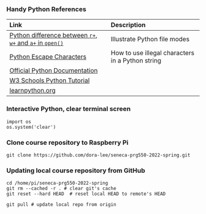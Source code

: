 
### Handy Python References
| Link          | Description            |
|:---------------|:-----------------------|
|[Python difference between `r+`, `w+` and `a+` in `open()`](https://mkyong.com/python/python-difference-between-r-w-and-a-in-open) | Illustrate Python file modes |
|[Python Escape Characters](https://www.w3schools.com/python/gloss_python_escape_characters.asp) | How to use illegal characters in a Python string |
|[Official Python Documentation](https://docs.python.org/3/) | |
|[W3 Schools Python Tutorial](https://www.w3schools.com/python/default.asp) ||
|[learnpython.org](https://www.learnpython.org/)| |

### Interactive Python, clear terminal screen
```
import os
os.system('clear')
```


### Clone course repository to Raspberry Pi
```
git clone https://github.com/dora-lee/seneca-prg550-2022-spring.git
```

### Updating local course repository from GitHub

```
cd /home/pi/seneca-prg550-2022-spring
git rm --cached -r . # clear git's cache
git reset --hard HEAD  # reset local HEAD to remote's HEAD

git pull # update local repo from origin
```
